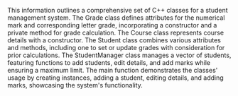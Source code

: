This information outlines a comprehensive set of C++ classes for a student management system. The Grade class defines attributes for the numerical mark and corresponding letter grade, incorporating a constructor and a private method for grade calculation. The Course class represents course details with a constructor. The Student class combines various attributes and methods, including one to set or update grades with consideration for prior calculations. The StudentManager class manages a vector of students, featuring functions to add students, edit details, and add marks while ensuring a maximum limit. The main function demonstrates the classes' usage by creating instances, adding a student, editing details, and adding marks, showcasing the system's functionality.




